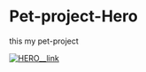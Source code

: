 # Pet-project-Hero
this my pet-project 


[![HERO__link](https://www.clipartmax.com/png/middle/171-1714214_company-profile-comments-link-icon-svg.png)](https://erlan4761.github.io/pet-projects/)
